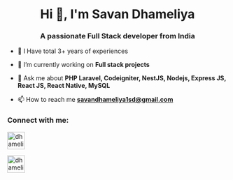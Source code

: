 <h1 align="center">Hi 👋, I'm Savan Dhameliya </h1>
<h3 align="center">A passionate Full Stack developer from India</h3>

- 💪 I Have total 3+ years of experiences

- 🔭 I’m currently working on **Full stack projects**

- 💬 Ask me about **PHP Laravel, Codeigniter,  NestJS, Nodejs, Express JS, React JS, React Native, MySQL**

- 📫 How to reach me **savandhameliya1sd@gmail.com**


<h3 align="left">Connect with me:</h3>
<p align="left">
<a href="https://www.linkedin.com/in/savan-dhameliya/" target="blank"><img align="center" src="https://cdn-icons-png.flaticon.com/512/174/174857.png" alt="dhameliyasavan" height="40" width="40" /></a>

<a href="https://savandhameliya.in/" target="blank"><img align="center" src="https://cdn-icons-png.flaticon.com/512/5602/5602732.png" alt="dhameliyasavan" height="40" width="40" /></a>
</p>
